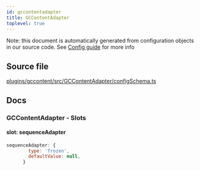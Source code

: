 ```yaml
---
id: gccontentadapter
title: GCContentAdapter
toplevel: true
---
```

Note: this document is automatically generated from configuration objects in
our source code. See [Config guide](/docs/config_guide) for more info

## Source file

[plugins/gccontent/src/GCContentAdapter/configSchema.ts](https://github.com/GMOD/jbrowse-components/blob/main/plugins/gccontent/src/GCContentAdapter/configSchema.ts)

## Docs







### GCContentAdapter - Slots
#### slot: sequenceAdapter



```js
sequenceAdapter: {
        type: 'frozen',
        defaultValue: null,
      }
```




